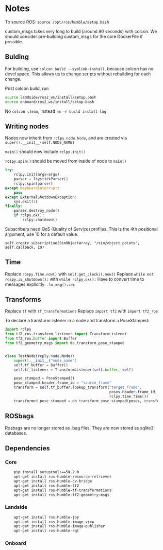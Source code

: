 # Notes
To source ROS: `source /opt/ros/humble/setup.bash`

custom_msgs takes very long to build (around 90 seconds) with colcon. We should consider pre-building custom_msgs for the core DockerFile if possible.

## Bulding
For building, use `colcon build --symlink-install`, because colcon has no devel space. This allows us to change scripts without rebuilding for each change.

Post colcon build, run

```bash
source landside/ros2_ws/install/setup.bash
source onboard/ros2_ws/install/setup.bash
```

No `colcon clean`, instead `rm -r build install log`

## Writing nodes
Nodes now inherit from `rclpy.node.Node`, and are created via `super().__init__(self.NODE_NAME)`

`main()` should now include `rclpy.init()`

`rospy.spin()` should be moved from inside of node to `main()`

```python
try:
    rclpy.init(args=args)
    parser = JoystickParser()
    rclpy.spin(parser)
except KeyboardInterrupt:
    pass
except ExternalShutdownException:
    sys.exit(1)
finally:
    parser.destroy_node()
    if rclpy.ok():
    	rclpy.shutdown()
```

Subscribers need QoS (Quality of Service) profiles. This is the 4th positional argument, use 10 for a default value.

`self.create_subscription(SimObjectArray, "/sim/object_points", self.callback, 10)`

## Time
Replace `rospy.Time.now()` with `self.get_clock().now()`
Replace `while not rospy.is_shutdown():` with `while rclpy.ok():`
Have to convert time to messages explicitly: `.to_msg().sec`

## Transforms
Replace `tf` with `tf_transformations`
Replace `import tf2` with `import tf2_ros`

To declare a transform listener in a node and transform a PoseStamped:
```python
import rclpy
from tf2_ros.transform_listener import TransformListener
from tf2_ros.buffer import Buffer
from tf2_geometry_msgs import do_transform_pose_stamped


class TestNode(rcply.node.Node):
    super().__init__("node_name")
    self.tf_buffer = Buffer()
    self.tf_listener = TransformListener(self.buffer, self)

    pose_stamped = PoseStamped()
    pose_stamped.header.frame_id = "source_frame"
    transform = self.tf_buffer.lookup_transform("target_frame",
                                                poses.header.frame_id,
                                                rclpy.time.Time())
    transformed_pose_stamped = do_transform_pose_stamped(poses, transform)
```


## ROSbags

Rosbags are no longer stored as .bag files. They are now stored as sqlite3 databases.

## Dependencies

### Core
```bash
	pip install setuptools==58.2.0
	apt-get install ros-humble-resource-retriever
    apt-get install ros-humble-cv-bridge
    apt-get install ros-humble-tf2
    apt-get install ros-humble-tf-transformations
    apt-get install ros-humble-tf2-geometry-msgs
```

### Landside
```bash
	apt-get install ros-humble-joy
    apt-get install ros-humble-image-view
    apt-get install ros-humble-image-publisher
    apt-get install ros-humble-rqt
````

### Onboard
```bash

````